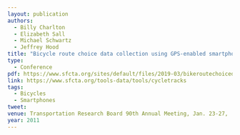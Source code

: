 ```yaml
---
layout: publication
authors:
  - Billy Charlton
  - Elizabeth Sall
  - Michael Schwartz
  - Jeffrey Hood
title: "Bicycle route choice data collection using GPS-enabled smartphones"
type:
  - Conference
pdf: https://www.sfcta.org/sites/default/files/2019-03/bikeroutechoicedatacollection.pdf
link: https://www.sfcta.org/tools-data/tools/cycletracks
tags:
  - Bicycles
  - Smartphones
tweet:
venue: Transportation Research Board 90th Annual Meeting, Jan. 23-27,
year: 2011
---
```

